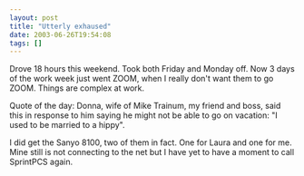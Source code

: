 ```yaml
---
layout: post
title: "Utterly exhaused"
date: 2003-06-26T19:54:08
tags: []
---
```


Drove 18 hours this weekend. Took both Friday and Monday off. Now 3 days of the work week just went ZOOM, when I really don't want them to go ZOOM. Things are complex at work.

Quote of the day: Donna, wife of Mike Trainum, my friend and boss, said this in response to him saying he might not be able to go on vacation: "I used to be married to a hippy".

I did get the Sanyo 8100, two of them in fact. One for Laura and one for me. Mine still is not connecting to the net but I have yet to have a moment to call SprintPCS again.
